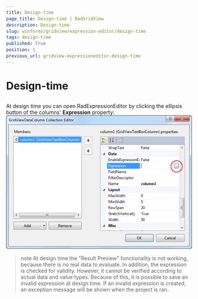 ```yaml
---
title: Design-time
page_title: Design-time | RadGridView
description: Design-time
slug: winforms/gridview/expression-editor/design-time
tags: design-time
published: True
position: 1
previous_url: gridview-expressioneditor-design-time
---
```


# Design-time



## 

At design time you can open RadExpressionEditor by clicking the ellipsis button of the columns'  __Expression__ property: ![gridview-expressioneditor-design-time 001](images/gridview-expressioneditor-design-time001.png)

>note At design time the "Result Preview" functionality is not working, because there is no real data to evaluate. In addition, the expression is checked for validity. However, it cannot be verified according to actual data and value types. Because of this, it is possible to save an invalid expression at design time. If an invalid expression is created, an exception message will be shown when the project is ran.
>

